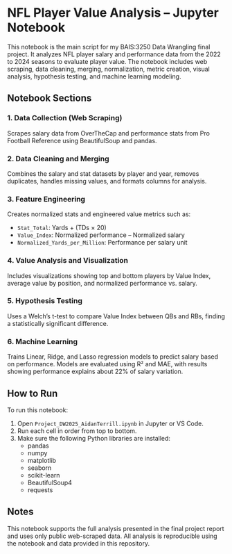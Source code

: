 # NFL Player Value Analysis – Jupyter Notebook

This notebook is the main script for my BAIS:3250 Data Wrangling final project. It analyzes NFL player salary and performance data from the 2022 to 2024 seasons to evaluate player value. The notebook includes web scraping, data cleaning, merging, normalization, metric creation, visual analysis, hypothesis testing, and machine learning modeling.

## Notebook Sections

### 1. Data Collection (Web Scraping)
Scrapes salary data from OverTheCap and performance stats from Pro Football Reference using BeautifulSoup and pandas.

### 2. Data Cleaning and Merging
Combines the salary and stat datasets by player and year, removes duplicates, handles missing values, and formats columns for analysis.

### 3. Feature Engineering
Creates normalized stats and engineered value metrics such as:
- `Stat_Total`: Yards + (TDs × 20)
- `Value_Index`: Normalized performance – Normalized salary
- `Normalized_Yards_per_Million`: Performance per salary unit

### 4. Value Analysis and Visualization
Includes visualizations showing top and bottom players by Value Index, average value by position, and normalized performance vs. salary.

### 5. Hypothesis Testing
Uses a Welch’s t-test to compare Value Index between QBs and RBs, finding a statistically significant difference.

### 6. Machine Learning
Trains Linear, Ridge, and Lasso regression models to predict salary based on performance. Models are evaluated using R² and MAE, with results showing performance explains about 22% of salary variation.

## How to Run

To run this notebook:
1. Open `Project_DW2025_AidanTerrill.ipynb` in Jupyter or VS Code.
2. Run each cell in order from top to bottom.
3. Make sure the following Python libraries are installed:
   - pandas
   - numpy
   - matplotlib
   - seaborn
   - scikit-learn
   - BeautifulSoup4
   - requests

## Notes

This notebook supports the full analysis presented in the final project report and uses only public web-scraped data. All analysis is reproducible using the notebook and data provided in this repository.
